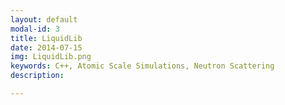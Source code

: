 ```yaml
---
layout: default
modal-id: 3
title: LiquidLib
date: 2014-07-15
img: LiquidLib.png
keywords: C++, Atomic Scale Simulations, Neutron Scattering
description: 

---
```

